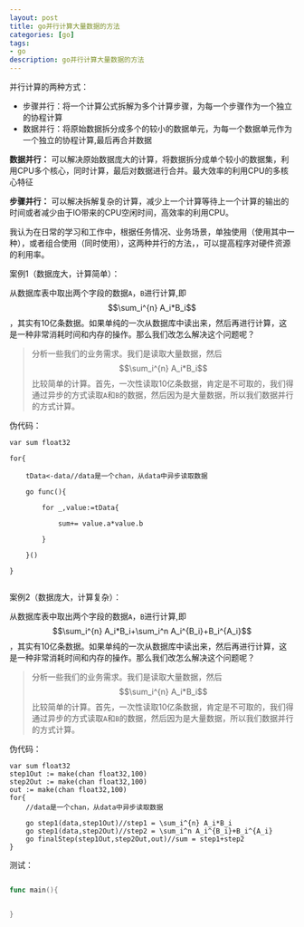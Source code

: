 ```yaml
---
layout: post
title: go并行计算大量数据的方法
categories: [go]
tags: 
- go
description: go并行计算大量数据的方法
---
```


并行计算的两种方式：

- 步骤并行：将一个计算公式拆解为多个计算步骤，为每一个步骤作为一个独立的协程计算
- 数据并行：将原始数据拆分成多个的较小的数据单元，为每一个数据单元作为一个独立的协程计算,最后再合并数据

**数据并行：** 可以解决原始数据庞大的计算，将数据拆分成单个较小的数据集，利用CPU多个核心，同时计算，最后对数据进行合并。最大效率的利用CPU的多核心特征

**步骤并行：** 可以解决拆解复杂的计算，减少上一个计算等待上一个计算的输出的时间或者减少由于IO带来的CPU空闲时间，高效率的利用CPU。

我认为在日常的学习和工作中，根据任务情况、业务场景，单独使用（使用其中一种），或者组合使用（同时使用），这两种并行的方法，，可以提高程序对硬件资源的利用率。



案例1（数据庞大，计算简单）：

从数据库表中取出两个字段的数据`A`，`B`进行计算,即$$\sum_i^{n} A_i*B_i$$，其实有10亿条数据。如果单纯的一次从数据库中读出来，然后再进行计算，这是一种非常消耗时间和内存的操作。那么我们改怎么解决这个问题呢？

> 分析一些我们的业务需求。我们是读取大量数据，然后$$\sum_i^{n} A_i*B_i$$比较简单的计算。首先，一次性读取10亿条数据，肯定是不可取的，我们得通过异步的方式读取`A`和`B`的数据，然后因为是大量数据，所以我们数据并行的方式计算。

伪代码：

```
var sum float32

for{

    tData<-data//data是一个chan，从data中异步读取数据
   
    go func(){
    
        for _,value:=tData{
        
            sum+= value.a*value.b
            
        }
        
    }()
    
}


```

案例2（数据庞大，计算复杂）：

从数据库表中取出两个字段的数据`A`，`B`进行计算,即$$\sum_i^{n} A_i*B_i+\sum_i^n A_i^{B_i}+B_i^{A_i}$$，其实有10亿条数据。如果单纯的一次从数据库中读出来，然后再进行计算，这是一种非常消耗时间和内存的操作。那么我们改怎么解决这个问题呢？

> 分析一些我们的业务需求。我们是读取大量数据，然后$$\sum_i^{n} A_i*B_i$$比较简单的计算。首先，一次性读取10亿条数据，肯定是不可取的，我们得通过异步的方式读取`A`和`B`的数据，然后因为是大量数据，所以我们数据并行的方式计算。

伪代码：

```
var sum float32
step1Out := make(chan float32,100)
step2Out := make(chan float32,100)
out := make(chan float32,100)
for{
    //data是一个chan，从data中异步读取数据
    
    go step1(data,step1Out)//step1 = \sum_i^{n} A_i*B_i
    go step1(data,step2Out)//step2 = \sum_i^n A_i^{B_i}+B_i^{A_i}
    go finalStep(step1Out,step2Out,out)//sum = step1+step2
}
```


测试：
```go

func main(){


}

```


